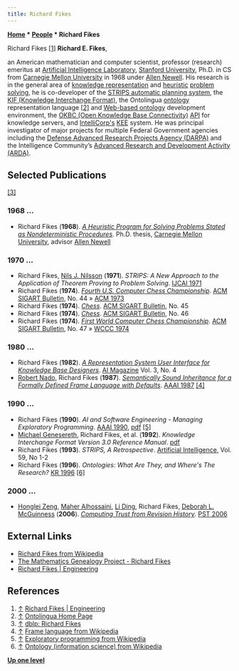 ```yaml
---
title: Richard Fikes
---
```

**[Home](Home "Home") \* [People](People "People") \* Richard Fikes**



 [](https://engineering.stanford.edu/people/richard-fikes) Richard Fikes <a id="cite-note-1" href="#cite-ref-1">[1]</a> 
**Richard E. Fikes**,  

an American mathematician and computer scientist, professor (research) emeritus at [Artificial Intelligence Laboratory](https://en.wikipedia.org/wiki/Stanford_Artificial_Intelligence_Laboratory#Stanford_Artificial_Intelligence_Laboratory), [Stanford University](Stanford_University "Stanford University"), Ph.D. in CS from [Carnegie Mellon University](Carnegie_Mellon_University "Carnegie Mellon University") in 1968 under [Allen Newell](Allen_Newell "Allen Newell"). 
His research is in the general area of [knowledge representation](https://en.wikipedia.org/wiki/Knowledge_representation_and_reasoning) and [heuristic](https://en.wikipedia.org/wiki/Heuristic) [problem solving](https://en.wikipedia.org/wiki/Problem_solving#Computer_Science_and_Algorithmics), he is co-developer of the [STRIPS automatic planning system](https://en.wikipedia.org/wiki/STRIPS), the [KIF (Knowledge Interchange Format)](https://en.wikipedia.org/wiki/Knowledge_Interchange_Format), the Ontolingua [ontology](https://en.wikipedia.org/wiki/Ontology_%28information_science%29) representation language <a id="cite-note-2" href="#cite-ref-2">[2]</a> and [Web-based ontology](https://en.wikipedia.org/wiki/Web_Ontology_Language) development environment, the [OKBC (Open Knowledge Base Connectivity)](https://en.wikipedia.org/wiki/Open_Knowledge_Base_Connectivity) [API](https://en.wikipedia.org/wiki/Application_programming_interface) for knowledge servers, and [IntelliCorp's](https://en.wikipedia.org/wiki/IntelliCorp_%28software%29) [KEE](https://en.wikipedia.org/wiki/Knowledge_Engineering_Environment) system. 
He was principal investigator of major projects for multiple Federal Government agencies including the [Defense Advanced Research Projects Agency (DARPA)](https://en.wikipedia.org/wiki/DARPA) and the Intelligence Community’s [Advanced Research and Development Activity (ARDA)](https://en.wikipedia.org/wiki/Disruptive_Technology_Office). 



## Selected Publications


<a id="cite-note-3" href="#cite-ref-3">[3]</a>



### 1968 ...


* Richard Fikes (**1968**). *[A Heuristic Program for Solving Problems Stated as Nondeterministic Procedures](https://apps.dtic.mil/docs/citations/AD0688604)*. Ph.D. thesis, [Carnegie Mellon University](Carnegie_Mellon_University "Carnegie Mellon University"), advisor [Allen Newell](Allen_Newell "Allen Newell")


### 1970 ...


* Richard Fikes, [Nils J. Nilsson](Mathematician#NilsNilsson "Mathematician") (**1971**). *STRIPS: A New Approach to the Application of Theorem Proving to Problem Solving*. [IJCAI 1971](Conferences#IJCAI "Conferences")
* Richard Fikes (**1974**). *[Fourth U.S. Computer Chess Championship](https://dl.acm.org/citation.cfm?id=1045183.1045188&coll=DL&dl=GUIDE)*. [ACM SIGART Bulletin](ACM#SIG "ACM"), No. 44 » [ACM 1973](ACM_1973 "ACM 1973")
* Richard Fikes (**1974**). *[Chess](https://dl.acm.org/citation.cfm?id=1045224)*. [ACM SIGART Bulletin](ACM#SIG "ACM"), No. 45
* Richard Fikes (**1974**). *[Chess](https://dl.acm.org/citation.cfm?id=1056794)*. [ACM SIGART Bulletin](ACM#SIG "ACM"), No. 46
* Richard Fikes (**1974**). *[First World Computer Chess Championship](https://dl.acm.org/citation.cfm?id=1045192&dl=ACM&coll=DL)*. [ACM SIGART Bulletin](ACM#SIG "ACM"), No. 47 » [WCCC 1974](WCCC_1974 "WCCC 1974")


### 1980 ...


* Richard Fikes (**1982**). *[A Representation System User Interface for Knowledge Base Designers](https://www.aaai.org/ojs/index.php/aimagazine/article/view/379)*. [AI Magazine](https://en.wikipedia.org/wiki/AI_Magazine) Vol. 3, No. 4
* [Robert Nado](index.php?title=Robert_Nado&action=edit&redlink=1 "Robert Nado (page does not exist)"), Richard Fikes (**1987**). *[Semantically Sound Inheritance for a Formally Defined Frame Language with Defaults](https://dl.acm.org/citation.cfm?id=1863776)*. [AAAI 1987](Conferences#AAAI-87 "Conferences") <a id="cite-note-4" href="#cite-ref-4">[4]</a>


### 1990 ...


* Richard Fikes (**1990**). *AI and Software Engineering - Managing Exploratory Programming*. [AAAI 1990](Conferences#AAAI-90 "Conferences"), [pdf](http://www.aaai.org/Papers/AAAI/1990/AAAI90-167.pdf) <a id="cite-note-5" href="#cite-ref-5">[5]</a>
* [Michael Genesereth](Michael_Genesereth "Michael Genesereth"), Richard Fikes, et al. (**1992**). *Knowledge Interchange Format Version 3.0 Reference Manual*. [pdf](http://logic.stanford.edu/publications/genesereth/kif.pdf)
* Richard Fikes (**1993**). *STRIPS, A Retrospective*. [Artificial Intelligence](https://en.wikipedia.org/wiki/Artificial_Intelligence_%28journal%29), Vol. 59, No 1-2
* Richard Fikes (**1996**). *Ontologies: What Are They, and Where's The Research?* [KR 1996](https://dblp.uni-trier.de/db/conf/kr/kr96.html) <a id="cite-note-6" href="#cite-ref-6">[6]</a>


### 2000 ...


* [Honglei Zeng](https://dblp.uni-trier.de/pers/hd/z/Zeng:Honglei), [Maher Alhossaini](https://dblp.uni-trier.de/pers/hd/a/Alhossaini:Maher_A=.html), [Li Ding](https://dblp.uni-trier.de/pers/hd/d/Ding_0001:Li), Richard Fikes, [Deborah L. McGuinness](https://dblp.uni-trier.de/pers/hd/m/McGuinness:Deborah_L=) (**2006**). *[Computing Trust from Revision History](https://ebiquity.umbc.edu/paper/html/id/320/Computing-Trust-from-Revision-History)*. [PST 2006](https://dblp.uni-trier.de/db/conf/pst/pst2006.html)


## External Links


* [Richard Fikes from Wikipedia](https://en.wikipedia.org/wiki/Richard_Fikes)
* [The Mathematics Genealogy Project - Richard Fikes](https://genealogy.math.ndsu.nodak.edu/id.php?id=71098)
* [Richard Fikes | Engineering](https://engineering.stanford.edu/people/richard-fikes)


## References


1. <a id="cite-ref-1" href="#cite-note-1">↑</a> [Richard Fikes | Engineering](https://engineering.stanford.edu/people/richard-fikes)
2. <a id="cite-ref-2" href="#cite-note-2">↑</a> [Ontolingua Home Page](http://www.ksl.stanford.edu/software/ontolingua/)
3. <a id="cite-ref-3" href="#cite-note-3">↑</a> [dblp: Richard Fikes](https://dblp.uni-trier.de/pers/hd/f/Fikes:Richard.html)
4. <a id="cite-ref-4" href="#cite-note-4">↑</a> [Frame language from Wikipedia](https://en.wikipedia.org/wiki/Frame_language)
5. <a id="cite-ref-5" href="#cite-note-5">↑</a> [Exploratory programming from Wikipedia](https://en.wikipedia.org/wiki/Exploratory_programming)
6. <a id="cite-ref-6" href="#cite-note-6">↑</a> [Ontology (information science) from Wikipedia](https://en.wikipedia.org/wiki/Ontology_(information_science))

**[Up one level](People "People")**







 
